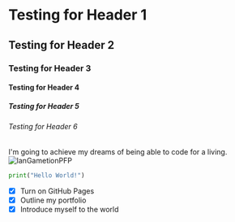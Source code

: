 # Testing for Header 1
## Testing for Header 2
### Testing for Header 3
#### Testing for Header 4
##### Testing for Header 5
###### Testing for Header 6

I'm going to achieve my dreams of being able to code for a living.
![IanGametionPFP](https://github.com/user-attachments/assets/3571887b-9cb2-4be7-a5be-c615f44cf4a7)

```Python
print("Hello World!")
```

- [x] Turn on GitHub Pages
- [x] Outline my portfolio
- [x] Introduce myself to the world
